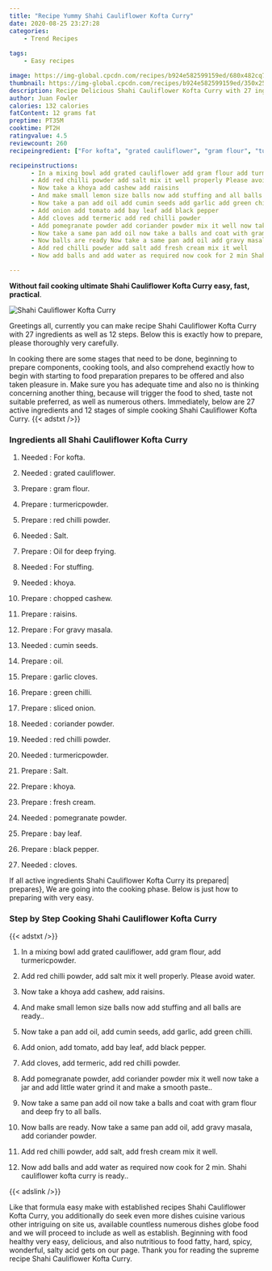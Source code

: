 ```yaml
---
title: "Recipe Yummy Shahi Cauliflower Kofta Curry"
date: 2020-08-25 23:27:28
categories:
    - Trend Recipes
    
tags:
    - Easy recipes

image: https://img-global.cpcdn.com/recipes/b924e582599159ed/680x482cq70/shahi-cauliflower-kofta-curry-recipe-main-photo.jpg
thumbnail: https://img-global.cpcdn.com/recipes/b924e582599159ed/350x250cq70/shahi-cauliflower-kofta-curry-recipe-main-photo.jpg
description: Recipe Delicious Shahi Cauliflower Kofta Curry with 27 ingredients and 12 stages of easy cooking.
author: Juan Fowler
calories: 132 calories
fatContent: 12 grams fat
preptime: PT35M
cooktime: PT2H
ratingvalue: 4.5
reviewcount: 260
recipeingredient: ["For kofta", "grated cauliflower", "gram flour", "turmericpowder", "red chilli powder", "Salt", "Oil for deep frying", "For stuffing", "khoya", "chopped cashew", "raisins", "For gravy masala", "cumin seeds", "oil", "garlic cloves", "green chilli", "sliced onion", "coriander powder", "red chilli powder", "turmericpowder", "Salt", "khoya", "fresh cream", "pomegranate powder", "bay leaf", "black pepper", "cloves"]

recipeinstructions: 
      - In a mixing bowl add grated cauliflower add gram flour add turmericpowder 
      - Add red chilli powder add salt mix it well properly Please avoid water 
      - Now take a khoya add cashew add raisins 
      - And make small lemon size balls now add stuffing and all balls are ready 
      - Now take a pan add oil add cumin seeds add garlic add green chilli 
      - Add onion add tomato add bay leaf add black pepper 
      - Add cloves add termeric add red chilli powder 
      - Add pomegranate powder add coriander powder mix it well now take a jar and add little water grind it and make a smooth paste 
      - Now take a same pan add oil now take a balls and coat with gram flour and deep fry to all balls 
      - Now balls are ready Now take a same pan add oil add gravy masala add coriander powder 
      - Add red chilli powder add salt add fresh cream mix it well 
      - Now add balls and add water as required now cook for 2 min Shahi cauliflower kofta curry is ready

---
```




**Without fail cooking ultimate Shahi Cauliflower Kofta Curry easy, fast, practical**. 


![Shahi Cauliflower Kofta Curry](https://img-global.cpcdn.com/recipes/b924e582599159ed/680x482cq70/shahi-cauliflower-kofta-curry-recipe-main-photo.jpg "Shahi Cauliflower Kofta Curry")




Greetings all, currently you can make recipe Shahi Cauliflower Kofta Curry with 27 ingredients as well as 12 steps. Below this is exactly how to prepare, please thoroughly very carefully.

In cooking there are some stages that need to be done, beginning to prepare components, cooking tools, and also comprehend exactly how to begin with starting to food preparation prepares to be offered and also taken pleasure in. Make sure you has adequate time and also no is thinking concerning another thing, because will trigger the food to shed, taste not suitable preferred, as well as numerous others. Immediately, below are 27 active ingredients and 12 stages of simple cooking Shahi Cauliflower Kofta Curry.
{{< adstxt />}}

### Ingredients all Shahi Cauliflower Kofta Curry


1. Needed  : For kofta.

1. Needed  : grated cauliflower.

1. Prepare  : gram flour.

1. Prepare  : turmericpowder.

1. Prepare  : red chilli powder.

1. Needed  : Salt.

1. Prepare  : Oil for deep frying.

1. Needed  : For stuffing.

1. Needed  : khoya.

1. Prepare  : chopped cashew.

1. Prepare  : raisins.

1. Prepare  : For gravy masala.

1. Needed  : cumin seeds.

1. Prepare  : oil.

1. Prepare  : garlic cloves.

1. Prepare  : green chilli.

1. Prepare  : sliced onion.

1. Needed  : coriander powder.

1. Needed  : red chilli powder.

1. Needed  : turmericpowder.

1. Prepare  : Salt.

1. Prepare  : khoya.

1. Prepare  : fresh cream.

1. Needed  : pomegranate powder.

1. Prepare  : bay leaf.

1. Prepare  : black pepper.

1. Needed  : cloves.



If all active ingredients Shahi Cauliflower Kofta Curry its prepared| prepares}, We are going into the cooking phase. Below is just how to preparing with very easy.

### Step by Step Cooking Shahi Cauliflower Kofta Curry

{{< adstxt />}}


1. In a mixing bowl add grated cauliflower, add gram flour, add turmericpowder.



1. Add red chilli powder, add salt mix it well properly. Please avoid water.



1. Now take a khoya add cashew, add raisins.



1. And make small lemon size balls now add stuffing and all balls are ready..



1. Now take a pan add oil, add cumin seeds, add garlic, add green chilli.



1. Add onion, add tomato, add bay leaf, add black pepper.



1. Add cloves, add termeric, add red chilli powder.



1. Add pomegranate powder, add coriander powder mix it well now take a jar and add little water grind it and make a smooth paste..



1. Now take a same pan add oil now take a balls and coat with gram flour and deep fry to all balls.



1. Now balls are ready. Now take a same pan add oil, add gravy masala, add coriander powder.



1. Add red chilli powder, add salt, add fresh cream mix it well.



1. Now add balls and add water as required now cook for 2 min. Shahi cauliflower kofta curry is ready..





{{< adslink />}}

Like that formula easy make with established recipes Shahi Cauliflower Kofta Curry, you additionally do seek even more dishes cuisine various other intriguing on site us, available countless numerous dishes globe food and we will proceed to include as well as establish. Beginning with food healthy very easy, delicious, and also nutritious to food fatty, hard, spicy, wonderful, salty acid gets on our page. Thank you for reading the supreme recipe Shahi Cauliflower Kofta Curry.
